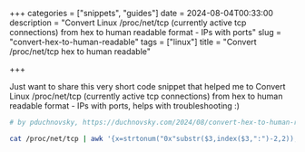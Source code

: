 +++
categories = ["snippets", "guides"]
date = 2024-08-04T00:33:00
description = "Convert Linux /proc/net/tcp (currently active tcp connections) from hex to human readable format - IPs with ports"
slug = "convert-hex-to-human-readable"
tags = ["linux"]
title = "Convert /proc/net/tcp hex to human readable"

+++

Just want to share this very short code snippet that helped me to Convert Linux /proc/net/tcp (currently active tcp connections) from hex to human readable format - IPs with ports, helps with troubleshooting :)

```bash
# by pduchnovsky, https://duchnovsky.com/2024/08/convert-hex-to-human-readable

cat /proc/net/tcp | awk '{x=strtonum("0x"substr($3,index($3,":")-2,2)); for (i=5; i>0; i-=2) x = x"."strtonum("0x"substr($3,i,2))}{print x":"strtonum("0x"substr($3,index($3,":")+1,4))}' | uniq

```
